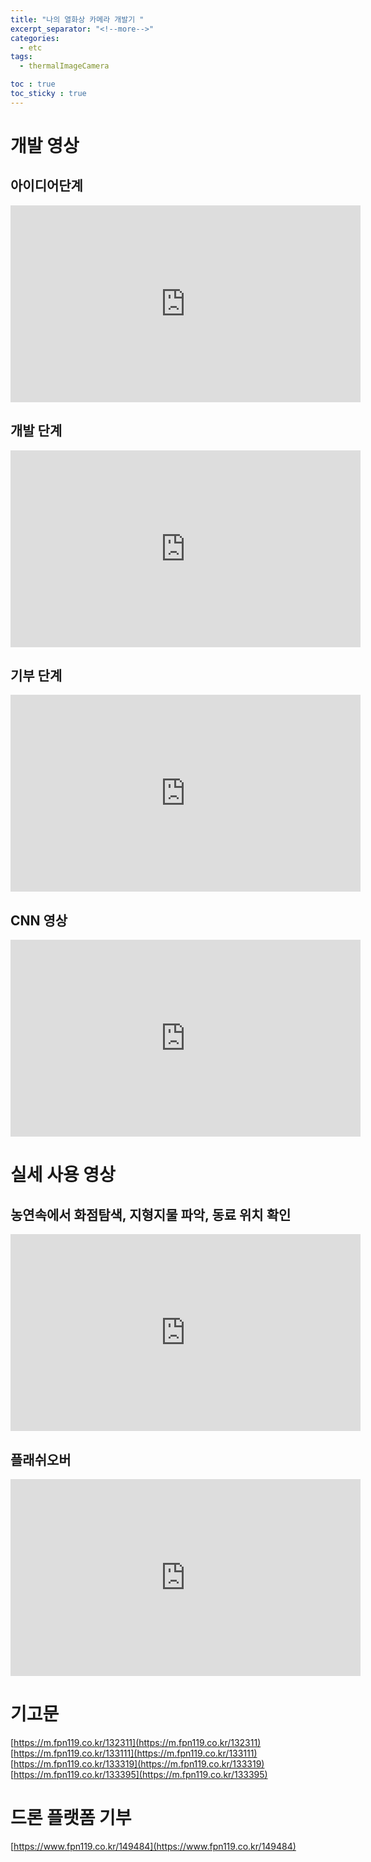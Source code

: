 ```yaml
---
title: "나의 열화상 카메라 개발기 "
excerpt_separator: "<!--more-->"
categories:
  - etc
tags:
  - thermalImageCamera

toc : true
toc_sticky : true
---
```


# 개발 영상    
## 아이디어단계   
<iframe width="560" height="315" src="https://www.youtube.com/embed/rXdblUqNZUY" frameborder="0" allowfullscreen></iframe>    

## 개발 단계   
<iframe width="560" height="315" src="https://www.youtube.com/embed/gpwkQD-H8kM" frameborder="0" allowfullscreen></iframe>    

## 기부 단계   
<iframe width="560" height="315" src="https://www.youtube.com/embed/PiM4MGmw2zo" frameborder="0" allowfullscreen></iframe>    

## CNN 영상    
<iframe width="560" height="315" src="https://www.youtube.com/embed/gtjNa2lh5fY" frameborder="0" allowfullscreen></iframe>    

# 실세 사용 영상   
## 농연속에서 화점탐색, 지형지물 파악, 동료 위치 확인    
<iframe width="560" height="315" src="https://www.youtube.com/embed/1txbDnC80BQ" frameborder="0" allowfullscreen></iframe>    

## 플래쉬오버    
<iframe width="560" height="315" src="https://www.youtube.com/embed/2PmyMqFWtkw" frameborder="0" allowfullscreen></iframe>    

# 기고문
[https://m.fpn119.co.kr/132311](https://m.fpn119.co.kr/132311)    
[https://m.fpn119.co.kr/133111](https://m.fpn119.co.kr/133111)   
[https://m.fpn119.co.kr/133319](https://m.fpn119.co.kr/133319)    
[https://m.fpn119.co.kr/133395](https://m.fpn119.co.kr/133395)    

# 드론 플랫폼 기부   
[https://www.fpn119.co.kr/149484](https://www.fpn119.co.kr/149484)    

